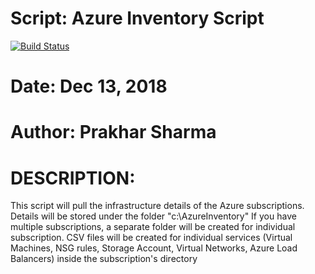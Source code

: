 # Script: Azure Inventory Script 

[![Build Status](https://dev.azure.com/psprakhar020/Azure_Inventory_Generate/_apis/build/status/psprakhar020.Azure-Inventory?branchName=master)](https://dev.azure.com/psprakhar020/Azure_Inventory_Generate/_build/latest?definitionId=1&branchName=master)

                                          
#          Date: Dec 13, 2018                                                                     
#          Author: Prakhar Sharma


# DESCRIPTION:
This script will pull the infrastructure details of the Azure subscriptions. Details will be stored under the folder "c:\AzureInventory"
If you have multiple subscriptions, a separate folder will be created for individual subscription.
CSV files will be created for individual services (Virtual Machines, NSG rules, Storage Account, Virtual Networks, Azure Load Balancers) inside the subscription's directory
